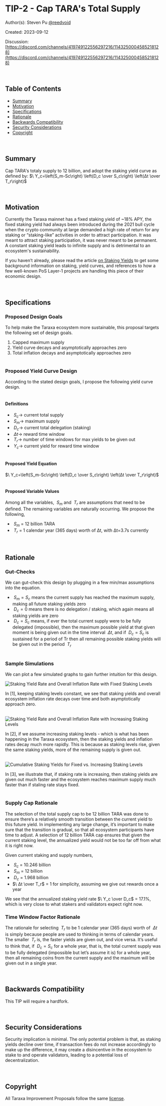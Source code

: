 # TIP-2 - Cap TARA's Total Supply

Author(s): Steven Pu [@reedvoid](https://github.com/reedvoid)

Created: 2023-09-12

Discussion: [https://discord.com/channels/419749122556297216/1143250004585218128](https://discord.com/channels/419749122556297216/1143250004585218128)
<br><br><br>

## Table of Contents

- [Summary](#summary)
- [Motivation](#motivation)
- [Specifications](#specifications)
- [Rationale](#rationale)
- [Backwards Compatibility](#backwards-compatibility)
- [Security Considerations](#security-considerations)
- [Copyright](#copyright)
<br><br><br>

## Summary

Cap TARA's totaly supply to 12 billion, and adopt the staking yield curve as defined by: $\ Y_c=\left(S_m-Sc\right) \left(D_c \over S_c\right) \left(Δt \over T_r\right)$
<br><br><br>

## Motivation

Currently the Taraxa mainnet has a fixed staking yield of ~18% APY, the fixed staking yield had always been introduced during the 2021 bull cycle when the crypto community at large demanded a high rate of return for any staking or “staking-like” activities in order to attract participation. It was meant to attract staking participation, it was never meant to be permanent. A constant staking yield leads to infinite supply and is detrimental to an ecosystem's sustainability. 

If you haven’t already, please read the article [on Staking Yields](https://www.taraxa.io/posts/blockchain101/on-staking-yields-2bb2d2c9db449d20d17d1a82fe4193bb) to get some background information on staking, yield curves, and references to how a few well-known PoS Layer-1 projects are handling this piece of their economic design.
<br><br><br>

## Specifications

### Proposed Design Goals

To help make the Taraxa ecosystem more sustainable, this proposal targets the following set of design goals. 

1. Capped maximum supply 
2. Yield curve decays and asymptotically approaches zero 
3. Total inflation decays and asymptotically approaches zero
<br><br>

### Proposed Yield Curve Design

According to the stated design goals, I propose the following yield curve design. 
<br><br>

#### Definitions

- $\ S_c →$ current total supply
- $\ S_m →$ maximum supply
- $\ D_c →$ current total delegation (staking)
- $\ Δt →$ reward time window
- $\ T_r →$ number of time windows for max yields to be given out
- $\ Y_c →$ current yield for reward time window
<br><br>

#### Proposed Yield Equation

$\ Y_c=\left(S_m-Sc\right) \left(D_c \over S_c\right) \left(Δt \over T_r\right)$
<br><br>

#### Proposed Variable Values 

Among all the variables, $\ S_m$ and $\ T_r$ are assumptions that need to be defined. The remaining variables are naturally occurring. We propose the following, 

- $\ S_m$ = 12 billion TARA
- $\ T_r$ = 1 calendar year (365 days) worth of Δt, with Δt=3.7s currently
<br><br><br>

## Rationale

### Gut-Checks

We can gut-check this design by plugging in a few min/max assumptions into the equation. 

- $\ S_m=S_c$ means the current supply has reached the maximum supply, making all future staking yields zero
- $\ D_c=0$ means there is no delegation / staking, which again means all staking  yields are zero
- $\ D_c=S_c$ means, if ever the total current supply were to be fully delegated (impossible), then the maximum possible yield at that given moment is being given out in the time interval $\ Δt$, and if $\ D_c=S_c$ is sustained for a period of Tr then all remaining possible staking yields will be given out in the period $\ T_r$
<br><br>

### Sample Simulations 

We can plot a few simulated graphs to gain further intuition for this design. 

![Staking Yield Rate and Overall Inflation Rate with Fixed Staking Levels](https://github.com/Taraxa-project/TIP/blob/main/TIP-2/tip-2-figure_1.png)

In [1], keeping staking levels constant, we see that staking yields and overall ecosystem inflation rate decays over time and both asymptotically approach zero. 
<br><br>

![Staking Yield Rate and Overall Inflation Rate with Increasing Staking Levels](https://github.com/Taraxa-project/TIP/blob/main/TIP-2/tip-2-figure_2.png)

In [2], if we assume increasing staking levels - which is what has been happening in the Taraxa ecosystem, then the staking yields and inflation rates decay much more rapidly. This is because as staking levels rise, given the same staking yields, more of the remaining supply is given out. 
<br><br>

![Cumulative Staking Yields for Fixed vs. Increasing Staking Levels](https://github.com/Taraxa-project/TIP/blob/main/TIP-2/tip-2-figure_3.png)

In [3], we illustrate that, if staking rate is increasing, then staking yields are given out much faster and the ecosystem reaches maximum supply much faster than if staling rate stays fixed. 
<br><br>

### Supply Cap Rationale 

The selection of the total supply cap to be 12 billion TARA was done to ensure there’s a relatively smooth transition between the current yield to this future yield. In implementing any large change, it’s important to make sure that the transition is gradual, so that all ecosystem participants have time to adjust. A selection of 12 billion TARA cap ensures that given the current staking level, the annualized yield would not be too far off from what it is right now. 

Given current staking and supply numbers, 

- $\ S_c$ = 10.246 billion
- $\ S_m$ = 12 billion
- $\ D_c$ = 1.968 billion
- $\ Δt \over T_r$ = 1 for simplicity, assuming we give out rewards once a year

We see that the annualized staking yield rate $\ Y_c \over D_c$ = 17.1%, which is very close to what stakers and validators expect right now. 

### Time Window Factor Rationale

The rationale for selecting $\ T_r$ to be 1 calendar year (365 days) worth of $\ Δt$ is simply because people are used to thinking in terms of calendar years. The smaller $\ T_r$ is, the faster yields are given out, and vice versa. It’s useful to think that, if $\ D_c=S_c$ for a whole year, that is, the total current supply was to be fully delegated (impossible but let’s assume it is) for a whole year, then all remaining coins from the current supply and the maximum will be given out in a single year. 
<br><br><br>


## Backwards Compatibility

This TIP will require a hardfork. 
<br><br><br>


## Security Considerations

Security implication is minimal. The only potential problem is that, as staking yields decline over time, if transaction fees do not increase accordingly to make up the difference, it may create a disincentive in the ecosystem to stake to and operate validators, leading to a potential loss of decentralization. 
<br><br><br>


## Copyright

All Taraxa Improvement Proposals follow the same [license](https://github.com/Taraxa-project/TIP/blob/main/LICENSE). 

